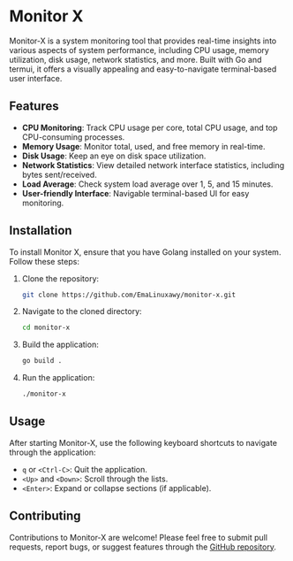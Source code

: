 # Monitor X

Monitor-X is a system monitoring tool that provides real-time insights into various aspects of system performance, including CPU usage, memory utilization, disk usage, network statistics, and more. Built with Go and termui, it offers a visually appealing and easy-to-navigate terminal-based user interface.

## Features

- **CPU Monitoring**: Track CPU usage per core, total CPU usage, and top CPU-consuming processes.
- **Memory Usage**: Monitor total, used, and free memory in real-time.
- **Disk Usage**: Keep an eye on disk space utilization.
- **Network Statistics**: View detailed network interface statistics, including bytes sent/received.
- **Load Average**: Check system load average over 1, 5, and 15 minutes.
- **User-friendly Interface**: Navigable terminal-based UI for easy monitoring.



## Installation

To install Monitor X, ensure that you have Golang installed on your system. Follow these steps:

1. Clone the repository:

   ```bash
   git clone https://github.com/EmaLinuxawy/monitor-x.git
   ```
2. Navigate to the cloned directory:

   ```bash
   cd monitor-x
   ```
3. Build the application:

   ```bash
   go build .
   ```

4. Run the application:

   ```bash
   ./monitor-x
   ```
   
## Usage

After starting Monitor-X, use the following keyboard shortcuts to navigate through the application:

- `q` or `<Ctrl-C>`: Quit the application.
- `<Up>` and `<Down>`: Scroll through the lists.
- `<Enter>`: Expand or collapse sections (if applicable).

## Contributing

Contributions to Monitor-X are welcome! Please feel free to submit pull requests, report bugs, or suggest features through the [GitHub repository](https://github.com/Emalinuxawy/monitor-x).

